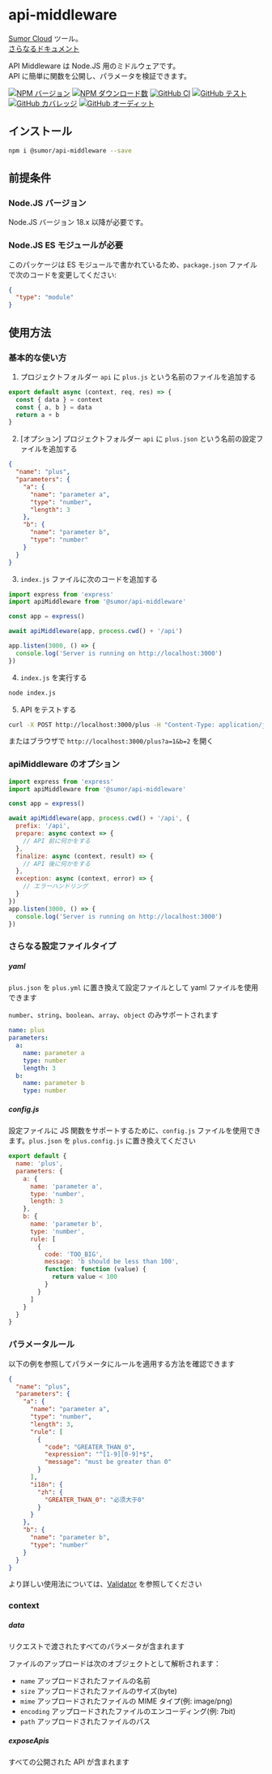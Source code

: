 # api-middleware

[Sumor Cloud](https://sumor.cloud) ツール。  
[さらなるドキュメント](https://sumor.cloud/api-middleware)

API Middleware は Node.JS 用のミドルウェアです。  
API に簡単に関数を公開し、パラメータを検証できます。

[![NPM バージョン](https://img.shields.io/npm/v/@sumor/api-middleware?logo=npm&label=NPM)](https://www.npmjs.com/package/@sumor/api-middleware)
[![NPM ダウンロード数](https://img.shields.io/npm/dw/@sumor/api-middleware?logo=npm&label=Downloads)](https://www.npmjs.com/package/@sumor/api-middleware)
[![GitHub CI](https://img.shields.io/github/actions/workflow/status/sumor-cloud/api-middleware/ci.yml?logo=github&label=CI)](https://github.com/sumor-cloud/api-middleware/actions/workflows/ci.yml)
[![GitHub テスト](https://img.shields.io/github/actions/workflow/status/sumor-cloud/api-middleware/ut.yml?logo=github&label=Test)](https://github.com/sumor-cloud/api-middleware/actions/workflows/ut.yml)
[![GitHub カバレッジ](https://img.shields.io/github/actions/workflow/status/sumor-cloud/api-middleware/coverage.yml?logo=github&label=Coverage)](https://github.com/sumor-cloud/api-middleware/actions/workflows/coverage.yml)
[![GitHub オーディット](https://img.shields.io/github/actions/workflow/status/sumor-cloud/api-middleware/audit.yml?logo=github&label=Audit)](https://github.com/sumor-cloud/api-middleware/actions/workflows/audit.yml)

## インストール

```bash
npm i @sumor/api-middleware --save
```

## 前提条件

### Node.JS バージョン

Node.JS バージョン 18.x 以降が必要です。

### Node.JS ES モジュールが必要

このパッケージは ES モジュールで書かれているため、`package.json` ファイルで次のコードを変更してください:

```json
{
  "type": "module"
}
```

## 使用方法

### 基本的な使い方

1. プロジェクトフォルダー `api` に `plus.js` という名前のファイルを追加する

```js
export default async (context, req, res) => {
  const { data } = context
  const { a, b } = data
  return a + b
}
```

2. [オプション] プロジェクトフォルダー `api` に `plus.json` という名前の設定ファイルを追加する

```json
{
  "name": "plus",
  "parameters": {
    "a": {
      "name": "parameter a",
      "type": "number",
      "length": 3
    },
    "b": {
      "name": "parameter b",
      "type": "number"
    }
  }
}
```

3. `index.js` ファイルに次のコードを追加する

```javascript
import express from 'express'
import apiMiddleware from '@sumor/api-middleware'

const app = express()

await apiMiddleware(app, process.cwd() + '/api')

app.listen(3000, () => {
  console.log('Server is running on http://localhost:3000')
})
```

4. `index.js` を実行する

```bash
node index.js
```

5. API をテストする

```bash
curl -X POST http://localhost:3000/plus -H "Content-Type: application/json" -d '{"a": 1, "b": 2}'
```

またはブラウザで `http://localhost:3000/plus?a=1&b=2` を開く

### apiMiddleware のオプション

```javascript
import express from 'express'
import apiMiddleware from '@sumor/api-middleware'

const app = express()

await apiMiddleware(app, process.cwd() + '/api', {
  prefix: '/api',
  prepare: async context => {
    // API 前に何かをする
  },
  finalize: async (context, result) => {
    // API 後に何かをする
  },
  exception: async (context, error) => {
    // エラーハンドリング
  }
})
app.listen(3000, () => {
  console.log('Server is running on http://localhost:3000')
})
```

### さらなる設定ファイルタイプ

##### yaml

`plus.json` を `plus.yml` に置き換えて設定ファイルとして yaml ファイルを使用できます

`number`、`string`、`boolean`、`array`、`object` のみサポートされます

```yaml
name: plus
parameters:
  a:
    name: parameter a
    type: number
    length: 3
  b:
    name: parameter b
    type: number
```

##### config.js

設定ファイルに JS 関数をサポートするために、`config.js` ファイルを使用できます。`plus.json` を `plus.config.js` に置き換えてください

```javascript
export default {
  name: 'plus',
  parameters: {
    a: {
      name: 'parameter a',
      type: 'number',
      length: 3
    },
    b: {
      name: 'parameter b',
      type: 'number',
      rule: [
        {
          code: 'TOO_BIG',
          message: 'b should be less than 100',
          function: function (value) {
            return value < 100
          }
        }
      ]
    }
  }
}
```

### パラメータルール

以下の例を参照してパラメータにルールを適用する方法を確認できます

```json
{
  "name": "plus",
  "parameters": {
    "a": {
      "name": "parameter a",
      "type": "number",
      "length": 3,
      "rule": [
        {
          "code": "GREATER_THAN_0",
          "expression": "^[1-9][0-9]*$",
          "message": "must be greater than 0"
        }
      ],
      "i18n": {
        "zh": {
          "GREATER_THAN_0": "必须大于0"
        }
      }
    },
    "b": {
      "name": "parameter b",
      "type": "number"
    }
  }
}
```

より詳しい使用法については、[Validator](https://sumor.cloud/validator/) を参照してください

### context

##### data

リクエストで渡されたすべてのパラメータが含まれます

ファイルのアップロードは次のオブジェクトとして解析されます：

- `name` アップロードされたファイルの名前
- `size` アップロードされたファイルのサイズ(byte)
- `mime` アップロードされたファイルの MIME タイプ(例: image/png)
- `encoding` アップロードされたファイルのエンコーディング(例: 7bit)
- `path` アップロードされたファイルのパス

##### exposeApis

すべての公開された API が含まれます
